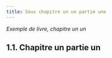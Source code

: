 ```yaml
---
title: Sous chapitre un un partie une
---
```


*Exemple de livre, chapitre un un*


## 1.1. Chapitre un partie un
